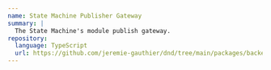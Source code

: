 ```yaml
---
name: State Machine Publisher Gateway
summary: |
  The State Machine's module publish gateway.
repository:
  language: TypeScript
  url: https://github.com/jeremie-gauthier/dnd/tree/main/packages/backend/src/game/state-machine/state-machine.publisher-gateway.ts
---
```


<NodeGraph />
